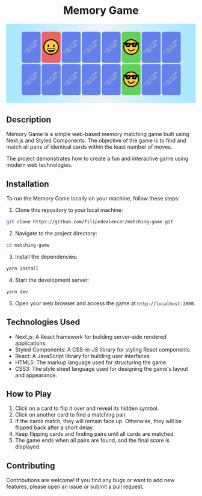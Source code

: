 <h1 align="center">Memory Game</h1>

<p align="center">
  <img src="./public/memory-game-screenshot.png" alt="Memory Game Screenshot">
</p>

## Description

Memory Game is a simple web-based memory matching game built using Next.js and Styled Components. The objective of the game is to find and match all pairs of identical cards within the least number of moves.

The project demonstrates how to create a fun and interactive game using modern web technologies.

<!-- ## Live Demo

You can try out the live demo of the Memory Game here: [Memory Game Demo](https://your-live-demo-url) -->

## Installation

To run the Memory Game locally on your machine, follow these steps:

1. Clone this repository to your local machine:

```bash
git clone https://github.com/filipedealencar/matching-game.git
```

2. Navigate to the project directory:

```bash
cd matching-game
```

3. Install the dependencies:

```bash
yarn install
```

4. Start the development server:

```bash
yarn dev
```

5. Open your web browser and access the game at `http://localhost:3000`.

## Technologies Used

- Next.js: A React framework for building server-side rendered applications.
- Styled Components: A CSS-in-JS library for styling React components.
- React: A JavaScript library for building user interfaces.
- HTML5: The markup language used for structuring the game.
- CSS3: The style sheet language used for designing the game's layout and appearance.

## How to Play

1. Click on a card to flip it over and reveal its hidden symbol.
2. Click on another card to find a matching pair.
3. If the cards match, they will remain face up. Otherwise, they will be flipped back after a short delay.
4. Keep flipping cards and finding pairs until all cards are matched.
5. The game ends when all pairs are found, and the final score is displayed.

## Contributing

Contributions are welcome! If you find any bugs or want to add new features, please open an issue or submit a pull request.

<!-- ## License

This project is licensed under the MIT License - see the [LICENSE](LICENSE) file for details. -->
